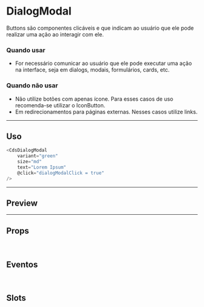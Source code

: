 # DialogModal

Buttons são componentes clicáveis e que indicam ao usuário que ele pode realizar uma ação ao interagir com ele.

### Quando usar

- For necessário comunicar ao usuário que ele pode executar uma ação na interface,
  seja em dialogs, modais, formulários, cards, etc.

### Quando não usar

- Não utilize botões com apenas ícone. Para esses casos de uso recomenda-se utilizar o IconButton.
- Em redirecionamentos para páginas externas. Nesses casos utilize links.

---

## Uso

```js
<CdsDialogModal
	variant="green"
	size="md"
	text="Lorem Ipsum"
	@click="dialogModalClick = true"
/>
```

---

## Preview

<PreviewBuilder
	:args
	:component="CdsDialogModal"
	:events="cdsDialogModalEvents"
/>

---

## Props

<APITable
	name="DialogModal"
	section="props"
/>
<br />

## Eventos

<APITable
	name="DialogModal"
	section="events"
/>
<br />

## Slots

<APITable
	name="DialogModal"
	section="slots"
/>

<script setup>
import { ref } from 'vue';
import CdsDialogModal from '@/components/DialogModal.vue';

const args = ref({});

const cdsDialogModalEvents = [
	'dialogModal-click'
];
</script>
